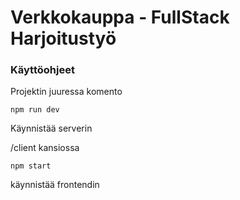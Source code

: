 # Verkkokauppa - FullStack Harjoitustyö

### Käyttöohjeet
Projektin juuressa komento
```
npm run dev
```
Käynnistää serverin

/client kansiossa 
```
npm start
```
käynnistää frontendin


